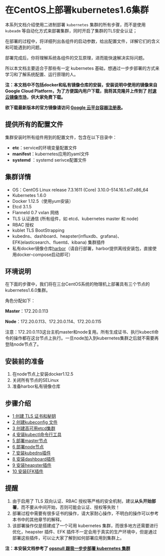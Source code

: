# 在CentOS上部署kubernetes1.6集群

本系列文档介绍使用二进制部署 `kubernetes` 集群的所有步骤，而不是使用 `kubeadm` 等自动化方式来部署集群，同时开启了集群的TLS安全认证；

在部署的过程中，将详细列出各组件的启动参数，给出配置文件，详解它们的含义和可能遇到的问题。

部署完成后，你将理解系统各组件的交互原理，进而能快速解决实际问题。

所以本文档主要适合于那些有一定 kubernetes 基础，想通过一步步部署的方式来学习和了解系统配置、运行原理的人。

**注：本文档中不包括docker和私有镜像仓库的安装，安装说明中使用的镜像来自 Google Cloud Platform，为了方便国内用户下载，我将其克隆并上传到了 [时速云镜像市场](https://hub.tenxcloud.com/search?q=jimmy&source=tenxcloud)，供大家免费下载。**

**欲下载最新版本的官方镜像请访问 [Google 云平台容器注册表](https://console.cloud.google.com/gcr/images/google-containers/GLOBAL)。**

## 提供所有的配置文件

集群安装时所有组件用到的配置文件，包含在以下目录中：

- **etc**：service的环境变量配置文件
- **manifest**：kubernetes应用的yaml文件
- **systemd** ：systemd serivce配置文件

## 集群详情

+ OS：CentOS Linux release 7.3.1611 (Core)  3.10.0-514.16.1.el7.x86_64
+ Kubernetes 1.6.0
+ Docker  1.12.5（使用yum安装）
+ Etcd 3.1.5
+ Flanneld 0.7 vxlan 网络
+ TLS 认证通信 (所有组件，如 etcd、kubernetes master 和 node)
+ RBAC 授权
+ kublet TLS BootStrapping
+ kubedns、dashboard、heapster(influxdb、grafana)、EFK(elasticsearch、fluentd、kibana) 集群插件
+ 私有docker镜像仓库[harbor](https://github.com/vmware/harbor)（请自行部署，harbor提供离线安装包，直接使用docker-compose启动即可）

## 环境说明

在下面的步骤中，我们将在三台CentOS系统的物理机上部署具有三个节点的kubernetes1.6.0集群。

角色分配如下：

**Master**：172.20.0.113

**Node**：172.20.0.113、172.20.0.114、172.20.0.115

注意：172.20.0.113这台主机master和node复用。所有生成证书、执行kubectl命令的操作都在这台节点上执行。一旦node加入到kubernetes集群之后就不需要再登陆node节点了。

## 安装前的准备

1. 在node节点上安装docker1.12.5
2. 关闭所有节点的SELinux
3. 准备harbor私有镜像仓库

## 步骤介绍

- [1 创建 TLS 证书和秘钥](create-tls-and-secret-key.md)
- [2 创建kubeconfig 文件](create-kubeconfig.md)
- [3 创建高可用etcd集群](etcd-cluster-installation.md)
- [4 安装kubectl命令行工具](kubectl-installation.md)
- [5 部署master节点](master-installation.md)
- [6 部署node节点](node-installation.md)
- [7 安装kubedns插件](kubedns-addon-installation.md)
- [8 安装dashboard插件](dashboard-addon-installation.md)
- [9 安装heapster插件](heapster-addon-installation.md)
- [10 安装EFK插件](efk-addon-installation.md)

## 提醒

1. 由于启用了 TLS 双向认证、RBAC 授权等严格的安全机制，建议**从头开始部署**，而不要从中间开始，否则可能会认证、授权等失败！
2. 部署过程中需要有很多证书的操作，请大家耐心操作，不明白的操作可以参考本书中的其他章节的解释。
3. 该部署操作仅是搭建成了一个可用 kubernetes 集群，而很多地方还需要进行优化，heapster 插件、EFK 插件不一定会用于真实的生产环境中，但是通过部署这些插件，可以让大家了解到如何部署应用到集群上。

**注：本安装文档参考了 [opsnull 跟我一步步部署 kubernetes 集群](https://github.com/opsnull/follow-me-install-kubernetes-cluster/)**